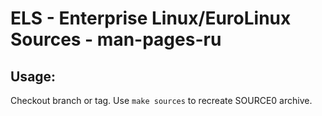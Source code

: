 # ELS - Enterprise Linux/EuroLinux Sources - man-pages-ru
 
## Usage:
  Checkout branch or tag. Use `make sources` to recreate  SOURCE0 archive.
